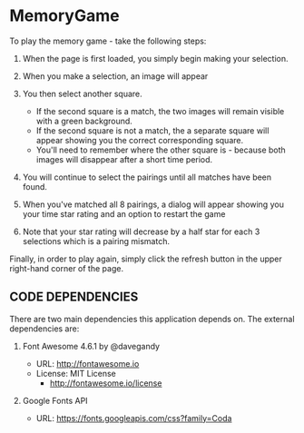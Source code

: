 # MemoryGame


To play the memory game - take the following steps:

1.  When the page is first loaded, you simply begin making your selection.

2.  When you make a selection, an image will appear

3.  You then select another square.
    *   If the second square is a match, the two images will remain visible with a green background.
    *   If the second square is not a match, the a separate square will appear showing you the correct corresponding square.
    *   You'll need to remember where the other square is - because both images will disappear after a short time period.

4.  You will continue to select the pairings until all matches have been found.

5.  When you've matched all 8 pairings, a dialog will appear showing you your time star rating and an option to restart the game

6.  Note that your star rating will decrease by a half star for each 3 selections which is a pairing mismatch.

Finally, in order to play again, simply click the refresh button in the upper right-hand corner of the page.


## CODE DEPENDENCIES

There are two main dependencies this application depends on. The external dependencies are:

1. Font Awesome 4.6.1 by @davegandy
    *   URL: http://fontawesome.io
    *   License: MIT License
        *   http://fontawesome.io/license

2.  Google Fonts API
    *   URL: https://fonts.googleapis.com/css?family=Coda
